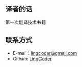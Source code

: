 ## 译者的话
第一次翻译技术书籍

## 联系方式
* E-mail：lingcoder@gmail.com
* Github: [LingCoder](https://github.com/LingCoder)





